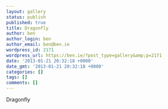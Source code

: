 ```yaml
---
layout: gallery
status: publish
published: true
title: Dragonfly
author: ben
author_login: ben
author_email: ben@ben.ie
wordpress_id: 2171
wordpress_url: https://ben.ie/?post_type=gallery&amp;p=2171
date: '2013-01-21 20:32:18 +0000'
date_gmt: '2013-01-21 20:32:18 +0000'
categories: []
tags: []
comments: []
---
```

<p>Dragonfly</p>
